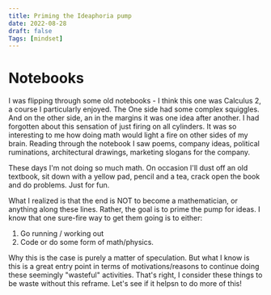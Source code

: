 ```yaml
---
title: Priming the Ideaphoria pump
date: 2022-08-28
draft: false
Tags: [mindset]
---
```


# Notebooks

I was flipping through some old notebooks - I think this one was Calculus 2, a course I particularly enjoyed. The One side had some complex squiggles. And on the other side, an in the margins it was one idea after another. I had forgotten about this sensation of just firing on all cylinders. It was so interesting to me how doing math would light a fire on other sides of my brain. Reading through the notebook I saw poems, company ideas, political ruminations, architectural drawings, marketing slogans for the company. 

These days I'm not doing so much math. On occasion I'll dust off an old textbook, sit down with a yellow pad, pencil and a tea, crack open the book and do problems. Just for fun. 

What I realized is that the end is NOT to become a mathematician, or anything along these lines. Rather, the goal is to prime the pump for ideas. I know that one sure-fire way to get them going is to either:
1. Go running / working out
2. Code or do some form of math/physics. 

Why this is the case is purely a matter of speculation. But what I know is this is a great entry point in terms of motivations/reasons to continue doing these seemingly "wasteful" activities. That's right, I consider these things to be waste without this reframe. Let's see if it helpsn to do more of this! 